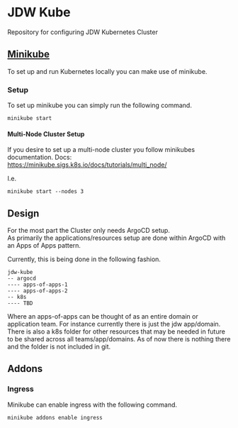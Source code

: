 # JDW Kube
Repository for configuring JDW Kubernetes Cluster

## [Minikube](https://minikube.sigs.k8s.io/docs/)
To set up and run Kubernetes locally you can make use of minikube.

### Setup
To set up minikube you can simply run the following command.
```shell
minikube start
```

#### Multi-Node Cluster Setup
If you desire to set up a multi-node cluster you follow minikubes documentation.
Docs: https://minikube.sigs.k8s.io/docs/tutorials/multi_node/

I.e.
```shell
minikube start --nodes 3
```

## Design
For the most part the Cluster only needs ArgoCD setup. \
As primarily the applications/resources setup are done within ArgoCD with an Apps of Apps pattern.

Currently, this is being done in the following fashion.

```structure
jdw-kube
-- argocd
---- apps-of-apps-1
---- apps-of-apps-2
-- k8s
---- TBD
```

Where an apps-of-apps can be thought of as an entire domain or application team.
For instance currently there is just the jdw app/domain.
There is also a k8s folder for other resources that may be needed in future to be shared across all teams/app/domains.
As of now there is nothing there and the folder is not included in git.

## Addons
### Ingress
Minikube can enable ingress with the following command.
```shell
minikube addons enable ingress
```